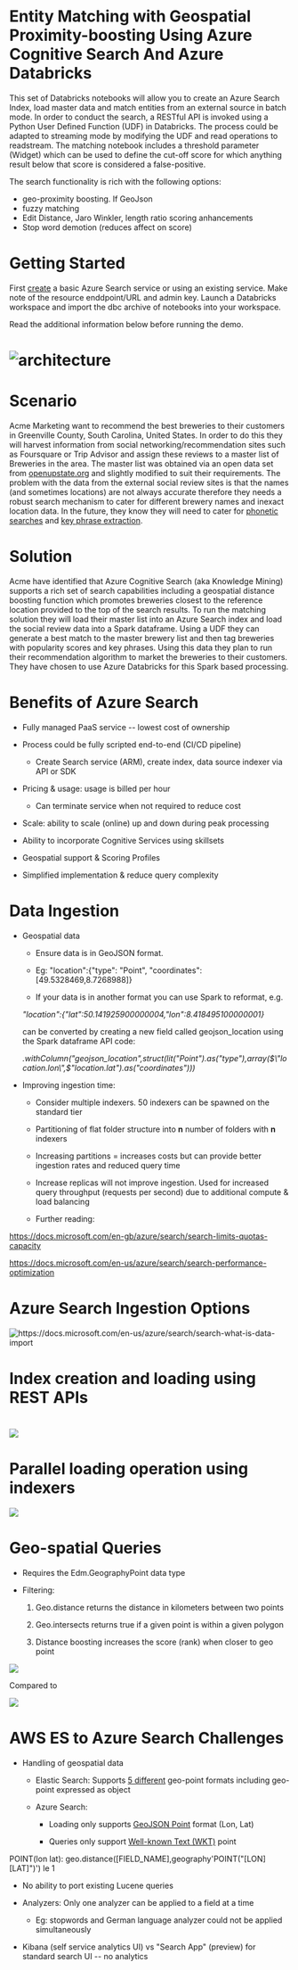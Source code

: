 # Entity Matching with Geospatial Proximity-boosting Using Azure Cognitive Search And Azure Databricks

This set of Databricks notebooks will allow you to create an Azure Search Index, load master data and match entities from an external source in batch mode. In order to conduct the search, a RESTful API is invoked using a Python User Defined Function (UDF) in Databricks. The process could be adapted to streaming mode by modifying the UDF and read operations to readstream. The matching notebook includes a threshold parameter (Widget) which can be used to define the cut-off score for which anything result below that score is considered a false-positive.

The search functionality is rich with the following options:
- geo-proximity boosting. If GeoJson 
- fuzzy matching
- Edit Distance, Jaro Winkler, length ratio scoring anhancements
- Stop word demotion (reduces affect on score)

Getting Started
===============

First [create](https://docs.microsoft.com/en-us/azure/search/search-create-service-portal) a basic Azure Search service or using an existing service. Make note of the resource enddpoint/URL and admin key. 
Launch a Databricks workspace and import the dbc archive of notebooks into your workspace. 

Read the additional information below before running the demo.

![architecture](media/architecture.png)
================================================================================

Scenario
========

Acme Marketing want to recommend the best breweries to their customers in Greenville County, South Carolina, United States. In order to do this they will harvest information from social networking/recommendation sites such as Foursquare or Trip Advisor and assign these reviews to  a master list of Breweries in the area. The master list was obtained via an open data set from [openupstate.org](https://data.openupstate.org/map/breweries) and slightly modified to suit their requirements. The problem with the data from the external social review sites is that the names (and sometimes locations) are not always accurate therefore they needs a robust search mechanism to cater for different brewery names and inexact location data. In the future, they know they will need to cater for [phonetic searches](https://azure.microsoft.com/en-us/blog/custom-analyzers-in-azure-search/) and [key phrase extraction](https://docs.microsoft.com/en-us/azure/search/cognitive-search-skill-keyphrases).

Solution
========

Acme have identified that Azure Cognitive Search (aka Knowledge Mining) supports a rich set of search capabilities including a geospatial distance boosting function which promotes breweries closest to the reference location provided to the top of the search results.
To run the matching solution they will load their master list into an Azure Search index and load the social review data into a Spark dataframe.  Using a UDF they can generate a best match to the master brewery list and then tag breweries with popularity scores and key phrases. Using this data they plan to run their recommendation algorithm to market the breweries to their customers. They have chosen to use Azure Databricks for this Spark based processing.

Benefits of Azure Search
========================

-   Fully managed PaaS service -- lowest cost of ownership

-   Process could be fully scripted end-to-end (CI/CD pipeline)

    -   Create Search service (ARM), create index, data source indexer via API or SDK

-   Pricing & usage: usage is billed per hour

    -   Can terminate service when not required to reduce cost

-   Scale: ability to scale (online) up and down during peak processing

-   Ability to incorporate Cognitive Services using skillsets

-   Geospatial support & Scoring Profiles

-   Simplified implementation & reduce query complexity

Data Ingestion
==============

-   Geospatial data

    -   Ensure data is in GeoJSON format.

    -   Eg: \"location\":{\"type\": \"Point\", \"coordinates\": \[49.5328469,8.7268988\]}
    
    -   If your data is in another format you can use Spark to reformat, e.g.
    
    *\"location\":{\"lat\":50.141925900000004,\"lon\":8.418495100000001}*
    
    can be converted by creating a new field called geojson_location using the Spark dataframe API code:
    
    *.withColumn(\"geojson_location\",struct(lit(\"Point\").as(\"type\"),array($\"location.lon\",$\"location.lat\").as(\"coordinates\")))*

-   Improving ingestion time:

    -   Consider multiple indexers. 50 indexers can be spawned on the standard tier

    -   Partitioning of flat folder structure into **n** number of folders with **n** indexers

    -   Increasing partitions = increases costs but can provide better ingestion rates and reduced query time

    -   Increase replicas will not improve ingestion. Used for increased query throughput (requests per second) due to additional compute & load balancing

    -   Further reading:

https://docs.microsoft.com/en-gb/azure/search/search-limits-quotas-capacity

https://docs.microsoft.com/en-us/azure/search/search-performance-optimization

Azure Search Ingestion Options
==============================

![https://docs.microsoft.com/en-us/azure/search/search-what-is-data-import
](media/ingestion.png)

Index creation and loading using REST APIs
==========================================

![](media/createandload.png)
================================================================================

Parallel loading operation using indexers
=========================================

![](media/parallelloading.png)

Geo-spatial Queries
===================

-   Requires the Edm.GeographyPoint data type

-   Filtering:

    1.  Geo.distance returns the distance in kilometers between two points

    2.  Geo.intersects returns true if a given point is within a given polygon

    3.  Distance boosting increases the score (rank) when closer to geo point

![](media/geofiltering.png)

Compared to

![](media/geoboosint.png)

AWS ES to Azure Search Challenges
=================================

-   Handling of geospatial data

    -   Elastic Search: Supports [5 different](https://www.elastic.co/guide/en/elasticsearch/reference/current/geo-point.html) geo-point formats including geo-point expressed as object

    -   Azure Search:

        -   Loading only supports [GeoJSON Point](https://docs.microsoft.com/en-gb/rest/api/searchservice/Supported-data-types) format (Lon, Lat)

        -   Queries only support [Well-known Text (WKT)](https://docs.microsoft.com/en-us/azure/search/search-query-odata-geo-spatial-functions) point

POINT(lon lat): geo.distance(\[FIELD\_NAME\],geography\'POINT(\"\[LON\] \[LAT\]\")\') le 1

-   No ability to port existing Lucene queries

-   Analyzers: Only one analyzer can be applied to a field at a time

    -   Eg: stopwords and German language analyzer could not be applied simultaneously

-   Kibana (self service analytics UI) vs "Search App" (preview) for standard search UI -- no analytics
